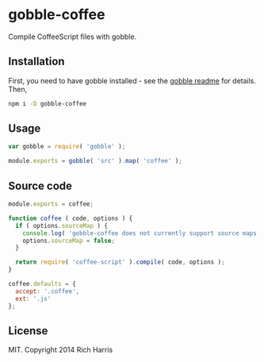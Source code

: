# gobble-coffee

Compile CoffeeScript files with gobble.

## Installation

First, you need to have gobble installed - see the [gobble readme](https://github.com/gobblejs/gobble) for details. Then,

```bash
npm i -D gobble-coffee
```

## Usage

```js
var gobble = require( 'gobble' );

module.exports = gobble( 'src' ).map( 'coffee' );
```

## Source code

```js
module.exports = coffee;

function coffee ( code, options ) {
  if ( options.sourceMap ) {
    console.log( 'gobble-coffee does not currently support source maps' );
    options.sourceMap = false;
  }

  return require( 'coffee-script' ).compile( code, options );
}

coffee.defaults = {
  accept: '.coffee',
  ext: '.js'
};
```


## License

MIT. Copyright 2014 Rich Harris
